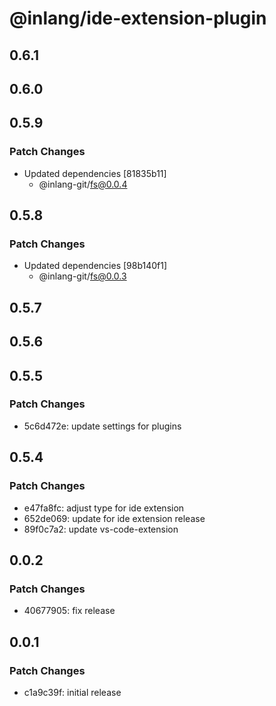# @inlang/ide-extension-plugin

## 0.6.1

## 0.6.0

## 0.5.9

### Patch Changes

- Updated dependencies [81835b11]
  - @inlang-git/fs@0.0.4

## 0.5.8

### Patch Changes

- Updated dependencies [98b140f1]
  - @inlang-git/fs@0.0.3

## 0.5.7

## 0.5.6

## 0.5.5

### Patch Changes

- 5c6d472e: update settings for plugins

## 0.5.4

### Patch Changes

- e47fa8fc: adjust type for ide extension
- 652de069: update for ide extension release
- 89f0c7a2: update vs-code-extension

## 0.0.2

### Patch Changes

- 40677905: fix release

## 0.0.1

### Patch Changes

- c1a9c39f: initial release
